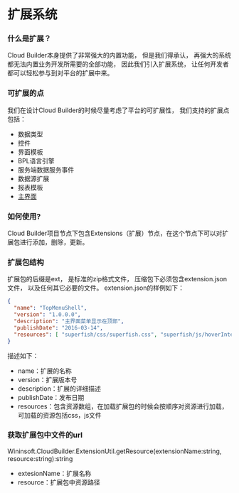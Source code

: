 # 扩展系统

### 什么是扩展？

Cloud Builder本身提供了非常强大的内置功能， 但是我们得承认， 再强大的系统都无法内置业务开发所需要的全部功能， 因此我们引入扩展系统， 让任何开发者都可以轻松参与到对平台的扩展中来。

### 可扩展的点

我们在设计Cloud Builder的时候尽量考虑了平台的可扩展性， 我们支持的扩展点包括：
- 数据类型
- 控件
- 界面模板
- BPL语言引擎
- 服务端数据服务事件
- 数据源扩展
- 报表模板
- [主界面](shell.md)

### 如何使用?
Cloud Builder项目节点下包含Extensions（扩展）节点，在这个节点下可以对扩展包进行添加，删除，更新。

### 扩展包结构
扩展包的后缀是ext， 是标准的zip格式文件， 压缩包下必须包含extension.json文件， 以及任何其它必要的文件。
extension.json的样例如下：
```json
{
  "name": "TopMenuShell",
  "version": "1.0.0.0",
  "description": "主界面菜单显示在顶部",
  "publishDate": "2016-03-14",
  "resources": [ "superfish/css/superfish.css", "superfish/js/hoverIntent.js", "superfish/js/superfish.js", "ShellViewModel.js", "NavigationPane.js", "ChangePasswordModel.js" ]
}
```

描述如下：
- name：扩展的名称
- version：扩展版本号
- description：扩展的详细描述
- publishDate：发布日期
- resources：包含资源数组，在加载扩展包的时候会按顺序对资源进行加载， 可加载的资源包括css，js文件

### 获取扩展包中文件的url

Wininsoft.CloudBuilder.ExtensionUtil.getResource(extensionName:string, resource:string):string
- extesionName：扩展名称
- resource：扩展包中资源路径

